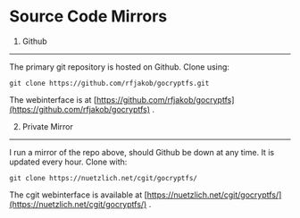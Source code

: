 Source Code Mirrors
===================

1) Github
---------

The primary git repository is hosted on Github. Clone using:

    git clone https://github.com/rfjakob/gocryptfs.git

The webinterface is at
[https://github.com/rfjakob/gocryptfs](https://github.com/rfjakob/gocryptfs) .

2) Private Mirror
-----------------

I run a mirror of the repo above, should Github be down at any time.
It is updated every hour. Clone with:

    git clone https://nuetzlich.net/cgit/gocryptfs/

The cgit webinterface is available at
[https://nuetzlich.net/cgit/gocryptfs/](https://nuetzlich.net/cgit/gocryptfs/) .
